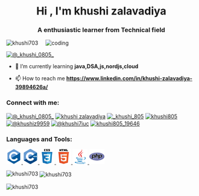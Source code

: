 <h1 align="center">Hi , I'm khushi zalavadiya</h1>
<h3 align="center">A enthusiastic learner from Technical field</h3>
<img align="right" alt="coding" width="400" src="https://i.pinimg.com/564x/30/f3/15/30f315081c1d5f5a3a77a9f2eb70acef.jpg">
<p align="left"> <img src="https://komarev.com/ghpvc/?username=khushi703&label=Profile%20views&color=0e75b6&style=flat" alt="khushi703" /> </p>

<p align="left"> <a href="https://twitter.com/@_khushi_0805_" target="blank"><img src="https://img.shields.io/twitter/follow/@_khushi_0805_?logo=twitter&style=for-the-badge" alt="@_khushi_0805_" /></a> </p>

- 🌱 I’m currently learning **java,DSA,js,nordjs,cloud**

- 📫 How to reach me **https://www.linkedin.com/in/khushi-zalavadiya-39894626a/**


<h3 align="left">Connect with me:</h3>
<p align="left">
<a href="https://twitter.com/@_khushi_0805_" target="blank"><img align="center" src="https://raw.githubusercontent.com/rahuldkjain/github-profile-readme-generator/master/src/images/icons/Social/twitter.svg" alt="@_khushi_0805_" height="30" width="40" /></a>
<a href="https://linkedin.com/in/khushi zalavadiya" target="blank"><img align="center" src="https://raw.githubusercontent.com/rahuldkjain/github-profile-readme-generator/master/src/images/icons/Social/linked-in-alt.svg" alt="khushi zalavadiya" height="30" width="40" /></a>
<a href="https://instagram.com/_khushi_805" target="blank"><img align="center" src="https://raw.githubusercontent.com/rahuldkjain/github-profile-readme-generator/master/src/images/icons/Social/instagram.svg" alt="_khushi_805" height="30" width="40" /></a>
<a href="https://www.codechef.com/users/khushi805" target="blank"><img align="center" src="https://cdn.jsdelivr.net/npm/simple-icons@3.1.0/icons/codechef.svg" alt="khushi805" height="30" width="40" /></a>
<a href="https://www.hackerrank.com/@khushiz9959" target="blank"><img align="center" src="https://raw.githubusercontent.com/rahuldkjain/github-profile-readme-generator/master/src/images/icons/Social/hackerrank.svg" alt="@khushiz9959" height="30" width="40" /></a>
<a href="https://auth.geeksforgeeks.org/user/@khushi7iuc" target="blank"><img align="center" src="https://raw.githubusercontent.com/rahuldkjain/github-profile-readme-generator/master/src/images/icons/Social/geeks-for-geeks.svg" alt="@khushi7iuc" height="30" width="40" /></a>
<a href="https://discord.gg/khushi805_19646" target="blank"><img align="center" src="https://raw.githubusercontent.com/rahuldkjain/github-profile-readme-generator/master/src/images/icons/Social/discord.svg" alt="khushi805_19646" height="30" width="40" /></a>
</p>

<h3 align="left">Languages and Tools:</h3>
<p align="left"> <a href="https://www.cprogramming.com/" target="_blank" rel="noreferrer"> <img src="https://raw.githubusercontent.com/devicons/devicon/master/icons/c/c-original.svg" alt="c" width="40" height="40"/> </a> <a href="https://www.w3schools.com/cpp/" target="_blank" rel="noreferrer"> <img src="https://raw.githubusercontent.com/devicons/devicon/master/icons/cplusplus/cplusplus-original.svg" alt="cplusplus" width="40" height="40"/> </a> <a href="https://www.w3schools.com/css/" target="_blank" rel="noreferrer"> <img src="https://raw.githubusercontent.com/devicons/devicon/master/icons/css3/css3-original-wordmark.svg" alt="css3" width="40" height="40"/> </a> <a href="https://www.w3.org/html/" target="_blank" rel="noreferrer"> <img src="https://raw.githubusercontent.com/devicons/devicon/master/icons/html5/html5-original-wordmark.svg" alt="html5" width="40" height="40"/> </a> <a href="https://www.java.com" target="_blank" rel="noreferrer"> <img src="https://raw.githubusercontent.com/devicons/devicon/master/icons/java/java-original.svg" alt="java" width="40" height="40"/> </a> <a href="https://www.php.net" target="_blank" rel="noreferrer"> <img src="https://raw.githubusercontent.com/devicons/devicon/master/icons/php/php-original.svg" alt="php" width="40" height="40"/> </a> </p>

<p><img align="left" src="https://github-readme-stats.vercel.app/api/top-langs?username=khushi703&show_icons=true&locale=en&layout=compact" alt="khushi703" /></p>

<p>&nbsp;<img align="center" src="https://github-readme-stats.vercel.app/api?username=khushi703&show_icons=true&locale=en" alt="khushi703" /></p>

<p><img align="center" src="https://github-readme-streak-stats.herokuapp.com/?user=khushi703&" alt="khushi703" /></p>
